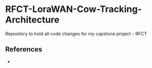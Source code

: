 # RFCT-LoraWAN-Cow-Tracking-Architecture
 Repository to hold all code changes for my capstone project - RFCT

## References

- 
